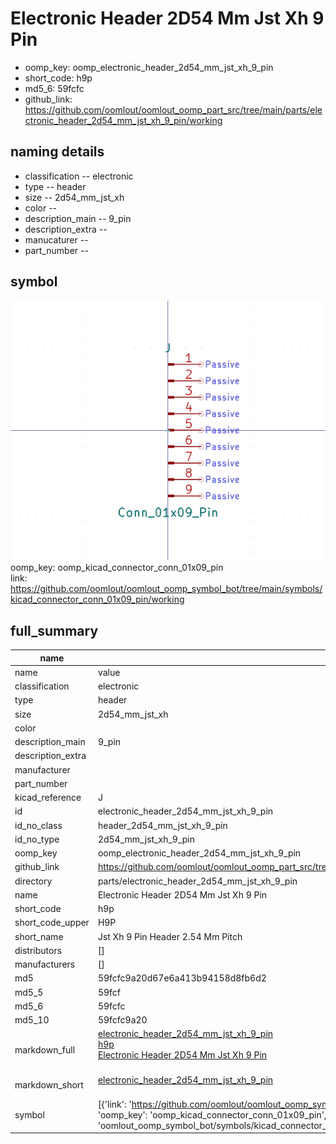 # Electronic Header 2D54 Mm Jst Xh 9 Pin

  
* oomp_key: oomp_electronic_header_2d54_mm_jst_xh_9_pin 
* short_code: h9p
* md5_6: 59fcfc  
* github_link: https://github.com/oomlout/oomlout_oomp_part_src/tree/main/parts/electronic_header_2d54_mm_jst_xh_9_pin/working  
## naming details
* classification -- electronic
* type -- header
* size -- 2d54_mm_jst_xh
* color -- 
* description_main -- 9_pin
* description_extra -- 
* manucaturer -- 
* part_number -- 



## symbol

![](symbol/0/working/working_600.png)  
oomp_key: oomp_kicad_connector_conn_01x09_pin  
link: https://github.com/oomlout/oomlout_oomp_symbol_bot/tree/main/symbols/kicad_connector_conn_01x09_pin/working  


## full_summary
| name | value | 
| --- | --- | 
| name | value | 
| classification | electronic | 
| type | header | 
| size | 2d54_mm_jst_xh | 
| color |  | 
| description_main | 9_pin | 
| description_extra |  | 
| manufacturer |  | 
| part_number |  | 
| kicad_reference | J | 
| id | electronic_header_2d54_mm_jst_xh_9_pin | 
| id_no_class | header_2d54_mm_jst_xh_9_pin | 
| id_no_type | 2d54_mm_jst_xh_9_pin | 
| oomp_key | oomp_electronic_header_2d54_mm_jst_xh_9_pin | 
| github_link | https://github.com/oomlout/oomlout_oomp_part_src/tree/main/parts/electronic_header_2d54_mm_jst_xh_9_pin/working | 
| directory | parts/electronic_header_2d54_mm_jst_xh_9_pin | 
| name | Electronic Header 2D54 Mm Jst Xh 9 Pin | 
| short_code | h9p | 
| short_code_upper | H9P | 
| short_name | Jst Xh 9 Pin Header 2.54 Mm Pitch | 
| distributors | [] | 
| manufacturers | [] | 
| md5 | 59fcfc9a20d67e6a413b94158d8fb6d2 | 
| md5_5 | 59fcf | 
| md5_6 | 59fcfc | 
| md5_10 | 59fcfc9a20 | 
| markdown_full | [electronic_header_2d54_mm_jst_xh_9_pin](https://github.com/oomlout/oomlout_oomp_part_src/tree/main/parts/electronic_header_2d54_mm_jst_xh_9_pin/working)<br>[h9p](https://github.com/oomlout/oomlout_oomp_part_src/tree/main/parts/electronic_header_2d54_mm_jst_xh_9_pin/working)<br>[Electronic Header 2D54 Mm Jst Xh 9 Pin](https://github.com/oomlout/oomlout_oomp_part_src/tree/main/parts/electronic_header_2d54_mm_jst_xh_9_pin/working)<br><br> | 
| markdown_short | [electronic_header_2d54_mm_jst_xh_9_pin](https://github.com/oomlout/oomlout_oomp_part_src/tree/main/parts/electronic_header_2d54_mm_jst_xh_9_pin/working)<br><br> | 
| symbol | [{'link': 'https://github.com/oomlout/oomlout_oomp_symbol_bot/tree/main/symbols/kicad_connector_conn_01x09_pin', 'oomp_key': 'oomp_kicad_connector_conn_01x09_pin', 'directory': 'oomlout_oomp_symbol_bot/symbols/kicad_connector_conn_01x09_pin//working/working.kicad_sym'}] | 
